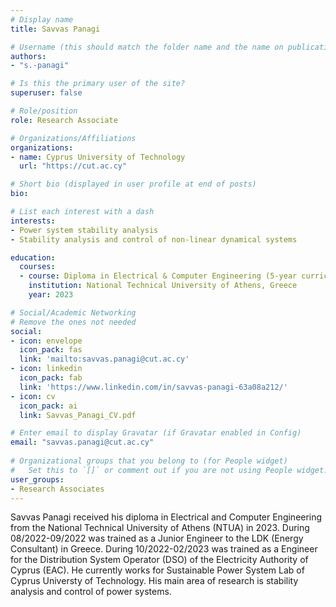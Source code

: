 ```yaml
---
# Display name
title: Savvas Panagi

# Username (this should match the folder name and the name on publications)
authors:
- "s.-panagi"

# Is this the primary user of the site?
superuser: false

# Role/position
role: Research Associate

# Organizations/Affiliations
organizations:
- name: Cyprus University of Technology
  url: "https://cut.ac.cy"

# Short bio (displayed in user profile at end of posts)
bio: 

# List each interest with a dash
interests:
- Power system stability analysis
- Stability analysis and control of non-linear dynamical systems

education:
  courses:
  - course: Diploma in Electrical & Computer Engineering (5-year curriculum)
    institution: National Technical University of Athens, Greece
    year: 2023

# Social/Academic Networking
# Remove the ones not needed
social:
- icon: envelope
  icon_pack: fas
  link: 'mailto:savvas.panagi@cut.ac.cy' 
- icon: linkedin 
  icon_pack: fab 
  link: 'https://www.linkedin.com/in/savvas-panagi-63a08a212/'
- icon: cv
  icon_pack: ai
  link: Savvas_Panagi_CV.pdf

# Enter email to display Gravatar (if Gravatar enabled in Config)
email: "savvas.panagi@cut.ac.cy"
  
# Organizational groups that you belong to (for People widget)
#   Set this to `[]` or comment out if you are not using People widget.
user_groups:
- Research Associates
---
```


Savvas Panagi received his diploma in Electrical and Computer Engineering from the National Technical University of Athens (NTUA) in 2023. During 08/2022-09/2022 was trained as a Junior Engineer to the LDK (Energy Consultant) in Greece. During 10/2022-02/2023 was trained as a Engineer for the Distribution System Operator (DSO) of the Electricity Authority of Cyprus (EAC). He currently works for Sustainable Power System Lab of Cyprus Universty of Technology. His main area of research is stability analysis and control of power systems.
